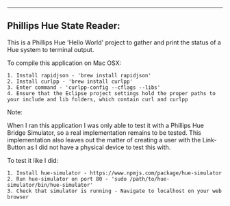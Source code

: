 ---------------------------
Phillips Hue State Reader:
---------------------------

This is a Phillips Hue 'Hello World' project to gather and print the status of a Hue system to terminal output.


To compile this application on Mac OSX:

	1. Install rapidjson - 'brew install rapidjson'
	2. Install curlpp - 'brew install curlpp'
	3. Enter command - 'curlpp-config --cflags --libs'
	4. Ensure that the Eclipse project settings hold the proper paths to your include and lib folders, which contain curl and curlpp


Note:

When I ran this application I was only able to test it with a Phillips Hue Bridge Simulator, so a real implementation remains to be tested. This implementation also leaves out the matter of creating a user with the Link-Button as I did not have a physical device to test this with.


To test it like I did:

	1. Install hue-simulator - https://www.npmjs.com/package/hue-simulator
	2. Run hue-simulator on port 80 - 'sudo /path/to/hue-simulator/bin/hue-simulator'
	3. Check that simulator is running - Navigate to localhost on your web browser
